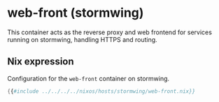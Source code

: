 # web-front (stormwing)

This container acts as the reverse proxy and web frontend for services running on stormwing, handling HTTPS and routing.

## Nix expression

Configuration for the `web-front` container on stormwing.

```nix
{{#include ../../../../nixos/hosts/stormwing/web-front.nix}}
```
